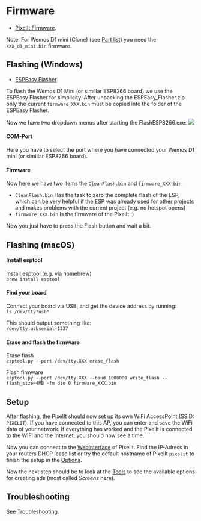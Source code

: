 # Firmware

* [PixelIt Firmware](https://github.com/pixelit-project/PixelIt/releases).

Note: For Wemos D1 mini (Clone) (see [Part list](hardware.html#parts-list)) you need the `XXX_d1_mini.bin` firmware.

## Flashing (Windows)

* [ESPEasy Flasher](https://www.bastelbunker.de/wp-content/uploads/ESPEasy_Flasher.zip)

To flash the Wemos D1 Mini (or simillar ESP8266 board) we use the ESPEasy Flasher for simplicity. After unpacking the ESPEasy_Flasher.zip only the current `firmware_XXX.bin` must be copied into the folder of the ESPEasy Flasher.  
  
Now we have two dropdown menus after starting the FlashESP8266.exe:
![](/flash_esp8266.png)

#### COM-Port
Here you have to select the port where you have connected your Wemos D1 mini (or simillar ESP8266 board).

#### Firmware
Now here we have two items the `CleanFlash.bin` and `firmware_XXX.bin`:
- `CleanFlash.bin` Has the task to zero the complete flash of the ESP, which can be very helpful if the ESP was already used for other projects and makes problems with the current project (e.g. no hotspot opens) 
- `firmware_XXX.bin` Is the firmware of the PixelIt :)

Now you just have to press the Flash button and wait a bit.   

## Flashing (macOS)
#### Install esptool
Install esptool (e.g. via homebrew)  
`brew install esptool`

#### Find your board
Connect your board via USB, and get the device address by running:  
`ls /dev/tty*usb*`

This should output something like:  
`/dev/tty.usbserial-1337`

#### Erase and flash the firmware
Erase flash  
`esptool.py --port /dev/tty.XXX erase_flash`

Flash firmware  
`esptool.py --port /dev/tty.XXX --baud 1000000 write_flash --flash_size=4MB -fm dio 0 firmware_XXX.bin`

## Setup
After flashing, the PixelIt should now set up its own WiFi AccessPoint (SSID: `PIXELIT`). If you have connected to this AP, you can enter and save the WiFi data of your network. If everything has worked and the PixelIt is connected to the WiFi and the Internet, you should now see a time.  
  
Now you can connect to the [Webinterface](webinterface.html) of PixelIt. Find the IP-Adress in your routers DHCP lease list or try the default hostname of PixelIt `pixelit` to finish the setup in the [Options](webinterface.html#options).  
  
Now the next step should be to look at the [Tools](tools.html) to see the available options for creating ads (most called *Screens* here).

## Troubleshooting

See [Troubleshooting](troubleshooting.html).

